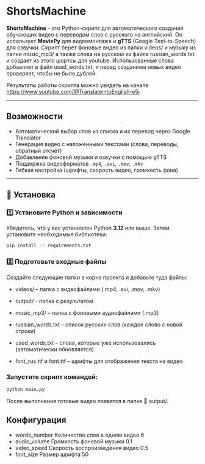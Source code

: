 # ShortsMachine

**ShortsMachine** - это Python-скрипт для автоматического создания обучающих видео с переводом слов с русского на английский. Он использует **MoviePy** для видеомонтажа и **gTTS** (Google Text-to-Speech) для озвучки. Скрипт берет фоновые видео из папки videos/ и музыку из папки music_mp3/ а также слова на русском из файла russian_words.txt и создает из этого шортсы для youtube.
Использованные слова добавляет в файл used_words.txt, и перед созданием новых видео проверяет, чтобы не было дублей. 

Результаты работы скрипта можно увидеть на канале https://www.youtube.com/@TranslateintoEnglish-e5i

---

## Возможности
- Автоматический выбор слов из списка и их перевод через Google Translator
-  Генерация видео с наложенными текстами (слова, переводы, обратный отсчёт)  
- Добавление фоновой музыки и озвучки с помощью gTTS  
- Поддержка видеоформатов `.mp4`, `.avi`, `.mov`, `.mkv`
- Гибкая настройка (шрифты, скорость видео, громкость фона)  

---

## 🚀 Установка
### 1️⃣ Установите Python и зависимости
Убедитесь, что у вас установлен Python **3.12** или выше. Затем установите необходимые библиотеки:
```bash
pip install -r requirements.txt
```


### 2️⃣ Подготовьте входные файлы
Создайте следующие папки в корне проекта и добавьте туда файлы:

- videos/ – папка с видеофайлами (.mp4, .avi, .mov, .mkv)
  
- output/ - папка с результатом

- music_mp3/ – папка с фоновыми аудиофайлами (.mp3)

- russian_words.txt – список русских слов (каждое слово с новой строки)

- used_words.txt – слова, которые уже использовались (автоматически обновляется)

- font_rus.ttf и font.ttf – шрифты для отображения текста на видео


### Запустите скрипт командой:

```bash
python main.py
```
После выполнения готовые видео появятся в папке 📂 output/.


## Конфигурация

- words_number	Количество слов в одном видео	6
- audio_volume	Громкость фоновой музыки	0.1
- video_speed	Скорость воспроизведения видео	0.5
- font_size	Размер шрифта	50
